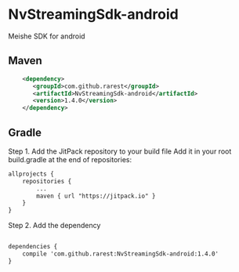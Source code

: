 # NvStreamingSdk-android
Meishe SDK for android

## Maven

``` xml
    <dependency>
       <groupId>com.github.rarest</groupId>
       <artifactId>NvStreamingSdk-android</artifactId>
       <version>1.4.0</version>
    </dependency>
```

## Gradle

Step 1. Add the JitPack repository to your build file
Add it in your root build.gradle at the end of repositories:

``` xml
allprojects {
	repositories {
        ...
    	maven { url "https://jitpack.io" }
	}
}

```

Step 2. Add the dependency

``` xml

dependencies {
    compile 'com.github.rarest:NvStreamingSdk-android:1.4.0'
}
    
``` 
